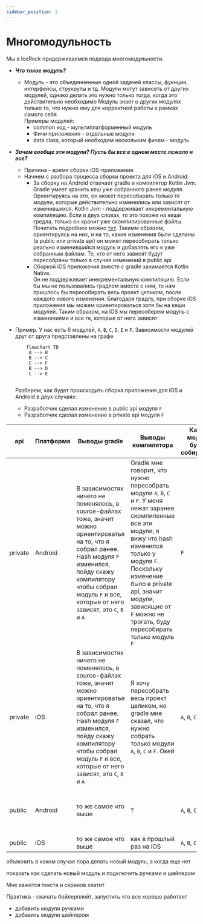 ```yaml
---
sidebar_position: 2
---
```


# Многомодульность

Мы в IceRock придерживаемся подхода многомодульности. 

- ***Что такое модуль?***
    - Модуль - это объединненные одной задачей классы, фукнции, интерфейсы, струкруты и тд. Модули могут зависеть от других модулей, однако делать это нужно только тогда, когда это действительно необходимо 
      Модуль знает о других модулях только то, что нужно ему для корректной работы в рамках самого себя.  
    Примеры модулей:
      - common код - мультиплатформенный модуль
      - Фичи приложения - отдельные модули
      - data class, который необходим нескольким фичам - модуль

- ***Зачем вообще эти модули? Пусть бы все в одном месте лежало и все?***
  - Причина - время сборки iOS-приложения
  - Начнем с разбора процесса сборки проекта для iOS и Android:
     - За сборку на Android отвечает gradle и компилятор Kotlin Jvm.
       Gradle умеет хранить кеш уже собранного ранее модуля. Ориентируясь на это, он может пересобирать только те модули, которые действительно изменились или зависят от изменившихся.
       Kotlin Jvm - поддерживает инкрементальную компиляцию. Если в двух словах, то это похоже на кеши гредла, только он хранит уже скомпилированные файлы. Почитать подробнее можно [тут](https://blog.jetbrains.com/kotlin/2020/09/the-dark-secrets-of-fast-compilation-for-kotlin/). Такимм образом, ориентируясь на них, и на то, какие изменения были сделаны (в public или private api) он может пересобирать только реально изменившийся модуль и добавлять его к уже собранным файлам. Те, кто от него зависят будут пересобраны только в случае изменений в public api
     - Сборкой iOS приложения вместе с gradle занимается Kotlin Native.  
       Он не поддерживает инекрементальную компиляцию. Если бы мы не пользовались градлом вместе с ним, то нам пришлось бы пересобирать весь проект целиком, после каждого нового изменения. Благодаря градлу, при сборке iOS приложения мы можем ориентироваться хотя бы на кеши модулей. Таким образом, на iOS мы пересоберем модуль с изменениями и все те, которые от него зависят

- Пример. У нас есть 6 модулей, `A`, `B`, `C`, `D`, `E` и `F`. Зависимости модулей друг от друга представлены на графе
    ```mermaid
        flowchart TD
         A --> B
         B --> C
         C --> F
         B --> D
         C --> E
        
    ```
    Разберем, как будет происходить сборка приложения для iOS и Android в двух случаях:
    - Разработчик сделал изменение в public api модуля `F`
    - Разработчик сделал изменение в private api модуля `F`

| api | Платформа | Выводы gradle | Выводы компилятора | Какие модули будут собираться | Время сборки |
|---|---|---|---|---|---|
| private |	Android | В зависимостях ничего не поменялось, в source-файлах тоже, значит можно ориентироватья на то, что я собрал ранее. Hash модуля `F` изменился, пойду скажу компилятору чтобы собрал модуль `F` и все, которые от него зависят, это `С`, `B` и `A`| Gradle мне говорит, что нужно пересобрать модули `A`, `B`, `C` и `F`. У меня лежат заранее скомпиленные все эти модули, я вижу что hash изменился только у модуля `F`. Поскольку изменение было в private api, значит модули, зависящие от `F` можно не трогать, буду пересобирать только модуль `F`| `F` |быстро   
| private |	iOS | В зависимостях ничего не поменялось, в source-файлах тоже, значит можно ориентироватья на то, что я собрал ранее. Hash модуля `F` изменился, пойду скажу компилятору чтобы собрал модуль `F` и все, которые от него зависят, это `С`, `B` и `A` | Я хочу пересобрать весь проект целиком, но gradle мне сказал, что нужно собрать только модули `A`, `B`, `C` и `F`. Окей | `A`, `B`, `C`, `F` | медленно
| public | Android | то же самое что выше | ? | `A`, `B`, `C`, `F` ?  |все равно ведь быстрее чем на iOS |
| public | iOS | то же самое что выше | как в прошлый раз на iOS | `A`, `B`, `C`, `F` | долго |

объяснить в каком случае пора делать новый модуль, а когда еще нет

показать как сделать новый модуль и подключить ручками и шейпером

Мне кажется текста и скринов хватит

Практика - скачать бойлерплейт, запустить что все хорошо работает
- добавить модули ручками
- добавить модули шейпером 
